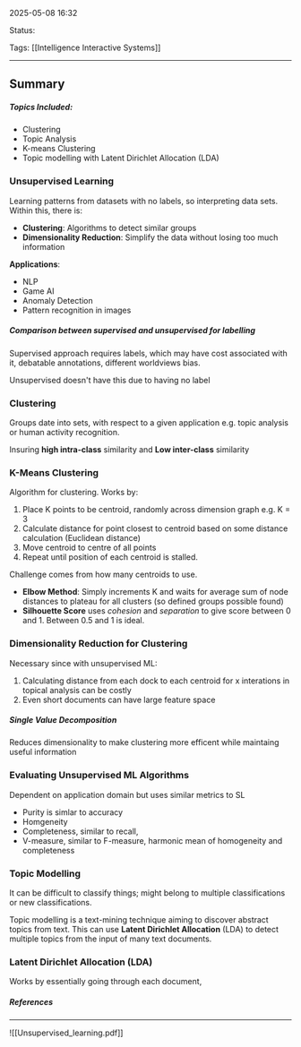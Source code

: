 2025-05-08 16:32

Status:

Tags: [[Intelligence Interactive Systems]]

---
## Summary

##### Topics Included:
- Clustering
- Topic Analysis
- K-means Clustering
- Topic modelling with Latent Dirichlet Allocation (LDA)

### Unsupervised Learning

Learning patterns from datasets with no labels, so interpreting data sets. Within this, there is:

- **Clustering**: Algorithms to detect similar groups
- **Dimensionality Reduction**: Simplify the data without losing too much information

**Applications**:
- NLP
- Game AI
- Anomaly Detection
- Pattern recognition in images


##### Comparison between supervised and unsupervised for labelling

Supervised approach requires labels, which may have cost associated with it, debatable annotations, different worldviews bias.

Unsupervised doesn't have this due to having no label



### Clustering

Groups date into sets, with respect to a given application e.g. topic analysis or human activity recognition.

Insuring **high intra-class** similarity and **Low inter-class** similarity
### K-Means Clustering

Algorithm for clustering. Works by:

1. Place K points to be centroid, randomly across dimension graph e.g. K = 3
2. Calculate distance for point closest to centroid based on some distance calculation (Euclidean distance)
3. Move centroid to centre of all points
4. Repeat until position of each centroid is stalled.

Challenge comes from how many centroids to use.

- **Elbow Method**: Simply increments K and waits for average sum of node distances to plateau for all clusters (so defined groups possible found)
- **Silhouette Score** uses *cohesion* and *separation* to give score between 0 and 1. Between 0.5 and 1 is ideal.

### Dimensionality Reduction for Clustering

Necessary since with unsupervised ML:
1. Calculating distance from each dock to each centroid for x interations in topical analysis can be costly
2. Even short documents can have large feature space

##### Single Value Decomposition

Reduces dimensionality to make clustering more efficent while maintaing useful information

### Evaluating Unsupervised ML Algorithms


Dependent on application domain but uses similar metrics to SL

- Purity is simlar to accuracy
- Homgeneity
- Completeness, similar to recall, 
- V-measure, similar to F-measure, harmonic mean of homogeneity and completeness


### Topic Modelling

It can be difficult to classify things; might belong to multiple classifications or new classifications.

 Topic modelling is a text-mining technique aiming to discover abstract topics from text. This can use **Latent Dirichlet Allocation** (LDA) to detect multiple topics from the input of many text documents.


### Latent Dirichlet Allocation (LDA)

Works by essentially going through each document, 



##### References
----
![[Unsupervised_learning.pdf]]